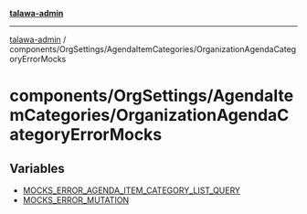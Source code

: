 [**talawa-admin**](../../../../README.md)

***

[talawa-admin](../../../../modules.md) / components/OrgSettings/AgendaItemCategories/OrganizationAgendaCategoryErrorMocks

# components/OrgSettings/AgendaItemCategories/OrganizationAgendaCategoryErrorMocks

## Variables

- [MOCKS\_ERROR\_AGENDA\_ITEM\_CATEGORY\_LIST\_QUERY](variables/MOCKS_ERROR_AGENDA_ITEM_CATEGORY_LIST_QUERY.md)
- [MOCKS\_ERROR\_MUTATION](variables/MOCKS_ERROR_MUTATION.md)
